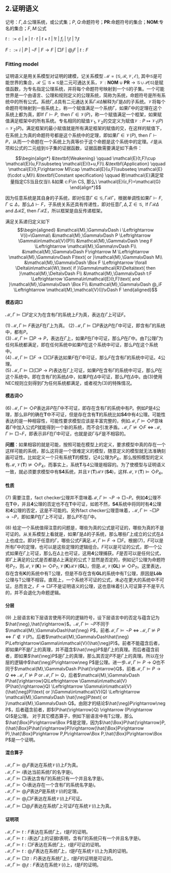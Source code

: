 ## 2.证明语义
记号：$\Gamma,\Delta$:公理系统，或公式集；$P,Q$:命题符号；$\mathbf{PR}$:命题符号的集合；$\mathbf{NOM}$:专名的集合；$F,M$:公式

$t::= c\ |\ x\ |\ t\cdot t\ |\ t+t\ |\ !t\ |\ f_i\ |\ !_it\ |\ ?_it$

$F::= i\ |\ P\ |\ \neg F\ |\ F\rightarrow F\ |\ \Box F\ |\ @_i F\ |\ t:F$

### Fitting model

证明语义是用关系模型对证明的建模，记关系模型 $\mathcal{M}=(\mathcal{G},\mathcal{R},\mathcal{V},\mathcal{E})$, 其中$\mathcal{G}$是可能世界的集合，$\mathcal{R}\subseteq\mathcal{G}\times\mathcal{G}$是二元可通达关系，$\mathcal{V}:\mathbf{NOM}\cup\mathbf{PR}\to\mathcal{G}\cup\mathcal{P}(\mathcal{G})$是赋值函数，为专名指定公理系统，并将每个命题符号映射到一个$\mathcal{G}$的子集。一个可能世界是一个由语言、公理和规则定义的公理系统，简称为系统，命题符号是所有系统中的所有公式。系统$\Gamma,\Delta$具有二元通达关系$\Gamma\mathcal{R}\Delta$解释为$\Gamma$是$\Delta$的子系统。$\mathcal{V}$将每个命题符号映射到一些系统上，称一个赋值满足一个系统$\Gamma$，如果$\Gamma$中的定理在这个系统上都为真，即$\text{If } \Gamma\vdash P,\text{ then }\Gamma\in \mathcal{V}(P)$，称一个赋值满足一个框架，如果赋值满足框架中的所有系统。专名相同的赋值$\mathcal{V_1},\mathcal{V_2}$的交定义为赋值$\mathcal{V}:P\mapsto\mathcal{V_1}(P)\cap\mathcal{V_2}(P)$。满足框架的最小赋值就是所有满足框架的赋值的交，在这样的赋值下，在系统上为真的命题符号都是这个系统中的定理，即如果$\Gamma\in\mathcal{V}(P)$, then $\Gamma\vdash P$，从而一个命题在一个系统上为真等价于这个命题是这个系统中的定理。$\mathcal{E}$是从项和公式的二元组到$\mathcal{G}$子集的证据函数，证据函数需要满足如下条件：

$$\begin{align*}
    &\textbf{Weakening} \qquad \mathcal{E}(t,F)\cup \mathcal{E}(u,F)\subseteq \mathcal{E}(t+u,F)\\
    &\textbf{Application} \qquad \mathcal{E}(t,F\rightarrow M)\cap \mathcal{E}(u,F)\subseteq \mathcal{E}(t\cdot u,M)\\
    &\textbf{Constant specification} \qquad 称\mathcal{E}满足常量指定CS当且仅当\\
    &如果 c:F\in CS, 那么\ \mathcal{E}(c,F)=\mathcal{G}
\end{align*}$$

因为任意系统是其自身的子系统，即对任意$\Gamma\in\mathcal{G},\Gamma\mathcal{R}\Gamma$，根据单调性如果$\Gamma\vdash F, \Gamma\subseteq\Delta$，那么$\Delta\vdash F$，子系统关系还具有传递性，即对任意$\Gamma,\Delta,\Sigma\in\mathcal{G},\text{ If }\Gamma\mathcal{R}\Delta$ and $\Delta\mathcal{R}\Sigma,$ then $\Gamma\mathcal{R}\Sigma$，所以框架是自反传递框架。

<!-- 取最小赋值是为了先关心公理系统本身的性质，然后再考虑不是最小的赋值，就像先考虑一个公理系统本身能推出什么，再考虑这个公理系统上的一个公式集能推出什么。
根据最小赋值，模型中的任意两个系统$\Gamma,\Delta$，如果$\Gamma\mathcal{R}\Delta$，那么$\Gamma\subseteq\Delta$，即$\Gamma$中的定理都是$\Delta$中的定理。如果不取满足框架的最小赋值，就意味着在一个公式集合上讨论可证性。 -->
<!-- ，则不能准确表达子系统这一关系，例如在自反框架中，如果$\mathcal{V}(\mathbf{S4})\mathcal{R}\mathcal{V}(\mathbf{T})$，那么在$\mathbf{S4}$上可证的只有$\mathbf{T}$的定理，而显然$\mathbf{S4}$上可证的要比$\mathbf{T}$的定理多。 -->

满足关系递归定义如下
$$\begin{aligned}
    &\mathcal{M},\Gamma\vDash i \Leftrightarrow V(i)=\Gamma\\
    &\mathcal{M},\Gamma\vDash P \Leftrightarrow \Gamma\in\mathcal{V}(P)\\
    &\mathcal{M},\Gamma\vDash \neg F \Leftrightarrow \mathcal{M},\Gamma\nvDash F\\
    &\mathcal{M},\Gamma\vDash F\rightarrow M \Leftrightarrow \mathcal{M},\Gamma\nvDash F\text{ or }\mathcal{M},\Gamma\vDash M\\
    &\mathcal{M},\Gamma\vDash \Box F \Leftrightarrow \forall \Delta\in\mathcal{W},\text{ if }\Gamma\mathcal{R}\Delta\text{ then }\mathcal{M},\Delta\vDash F\\
    &\mathcal{M},\Gamma\vDash t:F \Leftrightarrow \Gamma\in\mathcal{E}(t,F)\text{ and }\mathcal{M},\Gamma\vDash \Box F\\
    &\mathcal{M},\Gamma\vDash @_iF \Leftrightarrow \mathcal{M},\mathcal{V}(i)\vDash F
\end{aligned}$$

#### 模态词$\Box$

$\mathcal{M},\Gamma\vDash \Box F$定义为在含有$\Gamma$的系统上$F$为真，表达在$\Gamma$上可证$F$。

$(1)\ \mathcal{M},\Gamma\vDash F$表达$F$在$\Gamma$上为真。
$(2)\ \mathcal{M},\Gamma\vDash\Box P$表达$P$在$\Gamma$中可证，即含有$\Gamma$的系统中，都有$P$。<br>
$(3)\ \mathcal{M},\Gamma\vDash\Box P\rightarrow P$，表达在$\Gamma$上，如果$P$在$\Gamma$中可证，那么$P$在$\Gamma$中。由$T$公理$\Gamma$为任何系统都满足，即在任何系统中如果$P$在这个系统中可证，那么$P$在这个系统中。<br>
$(4)\ \mathcal{M},\Gamma\vDash\Box F\rightarrow\Box\Box F$表达如果$F$在$\Gamma$中可证，那么$F$在含有$\Gamma$的系统中可证。$\text{4}$公理。<br>
$(5)\ \mathcal{M},\Gamma\vDash\Box(\Box P\rightarrow P)$表达在$\Gamma$上可证，如果$P$在含有$\Gamma$的系统中可证，那么$P$在这个系统中。即在含有$\Gamma$的系统$\Delta$中，如果$P$在$\Delta$中可证，那么$P$在$\Delta$中。由$(3)$使用$\text{NEC}$规则立刻得到$\Gamma$为任何系统都满足，或者视为$(3)$的特殊情况。

#### 模态词$\Diamond$
$(6)\ \mathcal{M},\Gamma\vDash\Diamond P$表达非$P$在$\Gamma$中不可证，即存在含有$\Gamma$的系统中有$P$。例如$P$是$\text{4}$公理，那么非$P$的确在$\mathbf{T}$中不可证，但是存在含有$\mathbf{T}$的系统比如$\mathbf{S4}$中有$\text{4}$公理。可能性表达的是一种相容性，可能性要求模型应该是丰富完整的，例如$\mathcal{M},\Gamma\vDash\Diamond P$意味着$\Gamma$中加入公式$P$就能得到一个新的系统，而不会引发矛盾。$\mathcal{M},\Gamma\nvDash \Diamond F\Leftrightarrow\mathcal{M},\Gamma\vDash\Box\neg F$，即表示非$F$在$\Gamma$中可证，也就是说$\Gamma$与$F$是不相容的。

**问题**：如果相容的就是可能，按照可能在模型上的定义，要求模型中真的存在一个这样可能的系统，那么这将是一个很难定义的模型，随意定义的模型就无法准确刻画可证性。比如定义一个只有系统$\mathbf{T}$的模型，记$\text{4}$公理为$P_4$，那么按照模型的定义有$\mathcal{M},\mathcal{V}(\mathbf{T})\nvDash\Diamond P_4$，而事实上，系统$\mathbf{T}$与$\text{4}$公理是相容的。为了使模型与证明语义一致，就必须要求模型中有$\mathbf{S4}$系统，并且$\mathcal{V}(\mathbf{T})\mathcal{R}\mathcal{V}(\mathbf{S4})$，这样$\mathcal{M},\mathcal{V}(\mathbf{T})\vDash\Diamond P_4$。

<!-- 我们真的需要指定一个模型吗？事实上构建系统是人为的，命名也是人为的。所以是存在不同的模型的，只是存在一个公认的共识 -->

#### 性质
$(7)$ 需要注意，$\text{fact checker}$公理并不意味着$\mathcal{M},\Gamma\vDash\neg P\rightarrow \Box\neg P$。例如$\mathbf{4}$公理不在$\mathbf{T}$中，并且$\mathbf{4}$公理的否定也不在$\mathbf{T}$中可证，如若不然，$\mathbf{S4}$系统中将同时有$\mathbf{4}$公理和$\mathbf{4}$公理的否定，这是不可能的。另外$\text{fact checker}$公理意味着，$\mathcal{M},\Gamma\vDash \neg\Box P\rightarrow\neg P$，即如果$P$在$\Gamma$上不可证，那么$P$不在$\Gamma$中。

$(8)$ 给定一个系统值得注意的问题是，哪些为真的公式是可证的，哪些为真的不是可证的。从关系模型上看就是，如果$\Gamma$是$\Delta$的子系统，那么哪些$\Gamma$上成立的公式在$\Delta$上也成立。即对于任意的$\Gamma$，哪些公式$F$满足$\mathcal{M},\Gamma\vDash F\rightarrow \Box F$。根据$(7)$，$F$可以是所有$\Gamma$中的定理，也可以是这些定理的逻辑组合。$F$可以是可证的公式，即一个公式如果在$\Gamma$上可证，那么在$\Delta$上也可证，这用$\mathbf{4}$公理捕获。$F$是否可以是任何公式，即$\Gamma$上满足的公式是否都是$\Delta$上满足的公式？显然是否定的，例如记$\text{T}$公理为命题符号$P_T$，则$\mathcal{M},\mathcal{V}(\mathbf{K})\vDash \Diamond P_T,\mathcal{V}(\mathbf{K})\mathcal{R}\mathcal{V}(\mathbf{GL})$，但是$\mathcal{M},\mathcal{V}(\mathbf{GL})\nvDash \Diamond P_T$。这里表达，存在含有$\mathbf{K}$的系统中有$\text{T}$公理，但是不存在含有$\mathbf{GL}$的系统中有$\text{T}$公理，原因是$\mathbf{Löb}$公理与$\text{T}$公理不相容。直观上，一个系统不可证的公式，未必在更大的系统中不可证。总而言之，$F\rightarrow \Box F$不是证明语义的公理，这也意味着引入可证算子不是平凡的，并不会退化为命题逻辑。

#### 分层
$(9)$ 上层语言和下层语言使用不同的逻辑符号，设下层语言中的否定与蕴含记为$\hat{\neg},\hat{\rightarrow}$。$\mathcal{M},\Gamma\vDash\neg P$不同于$\mathcal{M},\Gamma\vDash\hat{\neg} P$，前者$\mathcal{M},\Gamma\vDash\neg P\Leftrightarrow\mathcal{M},\Gamma\nvDash P\Leftrightarrow\Gamma\notin\mathcal{V}(P)$。后者$\mathcal{M},\Gamma\vDash\hat{\neg} P\Leftrightarrow\Gamma\in\mathcal{V}(\hat{\neg}P)$。前者不能蕴含后者，即如果$P$不是$\Gamma$上的真理，并不蕴含$\hat{\neg}P$是$\Gamma$上的真理。而后者蕴含前者，即如果$\hat{\neg}P$是$\Gamma$上的真理，那么其否定$P$不是$\Gamma$上的真理。所以在分层的逻辑中$\hat{\neg}P\rightarrow\neg P$是公理。进一步$\mathcal{M},\Gamma\vDash P\rightarrow Q$也不同于$\mathcal{M},\Gamma\vDash P\hat{\rightarrow}Q$，前者$\mathcal{M},\Gamma\vDash P\rightarrow Q\Leftrightarrow\mathcal{M},\Gamma\nvDash P\text{ or }\mathcal{M},\Gamma\vDash Q$，后者$\mathcal{M},\Gamma\vDash P\hat{\rightarrow}Q\Leftrightarrow \Gamma\in\mathcal{V}(P\hat{\rightarrow}Q) \Leftrightarrow \Gamma\in\mathcal{V}(\hat{\neg}P)\text{ or }\Gamma\in\mathcal{V}(Q) \Leftrightarrow \mathcal{M},\Gamma\vDash \hat{\neg}P\text{ or }\mathcal{M},\Gamma\vDash Q$。由刚才的结论$\hat{\neg}P\rightarrow\neg P$，后者蕴含前者，即$(P\hat{\rightarrow}Q) \rightarrow (P\rightarrow Q)$是公理。 对于其它模态算子，例如下层语言中有$\text{T}$公理，那么$\hat{\Box}P\rightarrow\Box P$是定理，因为$\hat{\Box}P\hat{\rightarrow}P,(\hat{\Box}P\hat{\rightarrow}P)\rightarrow(\hat{\Box}P\rightarrow P),\hat{\Box}P\rightarrow P,P\rightarrow\Box P,\hat{\Box}P\rightarrow\Box P$是一个证明。
<!-- $(10)$ 更进一步的，在一个公理系统上，什么是真的，什么是可证的。核心任务是，刻画一个系统上所有为真的公式。这样我们就不仅知道了这个系统自身的定理与性质，也知道了这个系统与其它系统之间的关系。 -->

#### 混合算子<br>
$\mathcal{M},\Gamma\vDash @_iF$表达在系统$\mathcal{V}(i)$上$F$为真。<br>
$\mathcal{M},\Gamma\vDash i$表达当前系统$\Gamma$的名字是$i$。<br>
$\mathcal{M},\Gamma\vDash \Box i$表达含有$\Gamma$的系统只有一个并且名字是$i$。<br>
$\mathcal{M},\Gamma\vDash \Diamond i$表达存在一个含有$\Gamma$的系统名字是$i$。<br>
$\mathcal{M},\Gamma\vDash @_iP$表达$P$是系统$\mathcal{V}(i)$的定理。<br>
$\mathcal{M},\Gamma\vDash @_i\Box F$表达在系统$\mathcal{V}(i)$上$F$可证。<br>
$\mathcal{M},\Gamma\vDash \Box @_iF$表达在系统$\Gamma$上可证$F$在系统$\mathcal{V}(i)$上为真。

#### 证明项<br>
$\mathcal{M},\Gamma\vDash t:F$表达在系统$\Gamma$上，$t$是$F$的证明。 <br>
$\mathcal{M},\Gamma\vDash t:i$表达$\Gamma$上的证据$t$表明，含有$\Gamma$的系统只有一个并且名字是$i$。<br>
$\mathcal{M},\Gamma\vDash t:\Box F$表达在系统$\Gamma$上，$t$是$F$可证的证明。 <br>
$\mathcal{M},\Gamma\vDash t:@_i F$表达在系统$\Gamma$上，$t$是$F$在系统$\mathcal{V}(i)$上为真的证明。 <br>
$\mathcal{M},\Gamma\vDash \Box(t:F)$表达在系统$\Gamma$上，$t$是$F$的证明是可证的。<br>
$\mathcal{M},\Gamma\vDash @_it:F$表达在系统$\mathcal{V}(i)$上，$t$是$F$的证明。 



<!-- >___



$\Gamma$和是极大一致集吗? 更一般的，研究将极大一致集合作为一个可能世界的语义

下层公式的上层对应，

我们用系统上事实的集合，事实包含系统上公理的集合
关于事实的陈述
- 区分可证和存在证明：一个事实是可证的，一个事实是存在证明的
- 内部事实（公理）可证和外部事实可证，后者是要探索的可证性质

可知和存在证据


我们希望的“可证”应该指在一个系统中，能够用这个系统中的公理和规则证明的公式。“可证”具有单调性，即如果在一个系统中可证，那么在含有这个系统的系统的中也可证。每个系统是自身的子系统。我们将系统中的可证抽象为系统上的可证，只保留可证具有的性质。或者说关系模型刻画的是可证的性质。 因为公理系统中的定理都是可证的，所以加入公理$P\rightarrow\Box P$。所以我们的系统具有内部可证和外部可证的区别。
其次，对于可证，我们还希望指的是在当前公理系统中能够推出，也就是外部可证是能够公理化证明的。
当我们说“在一个系统上可证”时，希望的意思是通过这个系统上的公理和规则能够给出证明。然而在证明语义中，可证是外部性质，并不表达能够用这个系统内的定理和规则证明。反而，可能表达能够在当前逻辑的公理系统中给出证明。
当表达更加复杂的公式，不再有这个等价，所以我们能够区分出外部和内部
可证，在这个系统中被区分为内部和外部，这不是混合算子发挥的作用。

在$\textbf{LPS4}$的证明语义中，可证只能是在一个系统中所说的，表达的是一个系统中的可证与证明性质。当加入混合算子，就可以存在一些系统外的在所有系统上成立的一般性的证明关系。

$\mathcal{M},\Gamma\vDash @_iF$表达公式$F$是系统$i$中的真公式。专名$i$是对系统的命名，混合算子$@_i$让我门可以放心的表达任何系统的证明性质，而不考虑当前在哪个系统中，并能够同时表达多个系统的证明性质。内化满足关系，关键的作用是能够吧系统中的定理放入到我门的主语言中。

因为任意$\Gamma\subseteq\Gamma$，所以模型具有自反性，这体现在$T$公理和$\text{Factivity}$公理上。根据单调性，如果$\Gamma\vdash F, \Gamma\subseteq\Delta$，那么$\Delta\vdash F$，也就是说模型具有传递性，这体现在$4$公理和$\text{explicit positive introspection}$公理上。如果给出了一个公式的证明，那么这个公式自然就是可证的，这是$\text{Connection}$公理的意思。对于任意的公式$F$，给定一个系统$i$，如果$F$是$i$中的定理，那么由此不能得出“$F$是$i$中的定理”的证明。

我们的语言是所有系统中语言的整体，这在公理系统和模型的表达上不会引起麻烦，系统中没有的语言自然不能推出也不能满足。


我i觉得JSL是用来研究多模态算子之间关系的逻辑

可知要解释为先验可知，而不是后验知识。原则上混合算子也能给出具体过程-什么意思 
内部实现？
考虑，如果$\mathcal{M},\Gamma\vDash\Box F$那么存在闭项$t$使得$\mathcal{M},\Gamma\vDash t:F$
结合$\text{dual back}$公理，如果$\mathcal{M}\vDash @_iF$那么存在闭项$t$使得$\mathcal{M}\vDash t:@_iF$ 

例子[D,1-4]体现出混合算子的必要性。让系统中的定理转化为公理系统中的定理。从而能够公理化方法推理。四个例子构成平行关系，总结内化定理。

给出的证明项，要求都是从公理出发的，这保证了证明的可靠性，不会出现跳步 -->
